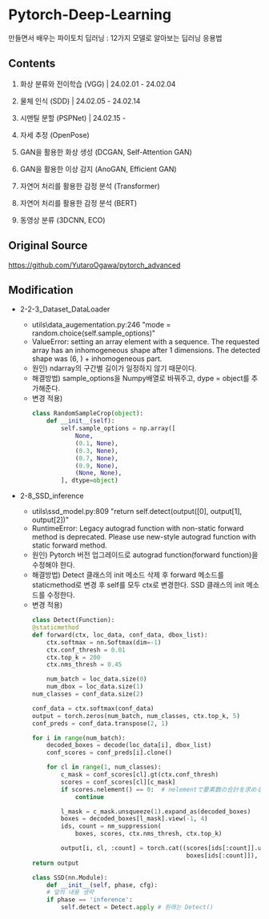 # Pytorch-Deep-Learning
만들면서 배우는 파이토치 딥러닝 : 12가지 모델로 알아보는 딥러닝 응용법

## Contents
1. 화상 분류와 전이학습 (VGG) | 24.02.01 - 24.02.04

2. 물체 인식 (SDD) | 24.02.05 - 24.02.14

3. 시맨틸 분할 (PSPNet) | 24.02.15 - 

4. 자세 추정 (OpenPose)

5. GAN을 활용한 화상 생성 (DCGAN, Self-Attention GAN)

6. GAN을 활용한 이상 감지 (AnoGAN, Efficient GAN)

7. 자연어 처리를 활용한 감정 분석 (Transformer)

8. 자연어 처리를 활용한 감정 분석 (BERT)

9. 동영상 분류 (3DCNN, ECO)

## Original Source
https://github.com/YutaroOgawa/pytorch_advanced

## Modification
* 2-2-3_Dataset_DataLoader
  * utils\data_augementation.py:246
    "mode = random.choice(self.sample_options)"
  * ValueError: setting an array element with a sequence. The requested array has an inhomogeneous shape after 1 dimensions. The detected shape was (6, ) + inhomogeneous part.
  * 원인) ndarray의 구간별 길이가 일정하지 않기 때문이다.
  * 해결방법) sample_options을 Numpy배열로 바꿔주고, dype = object를 추가해준다.
  * 변경 적용)    
    ```python
    class RandomSampleCrop(object):
    	def __init__(self):
    		self.sample_options = np.array([
    			None,
    			(0.1, None),
    			(0.3, None),
    			(0.7, None),
    			(0.9, None),
    			(None, None),
    		], dtype=object)
    ```
  
* 2-8_SSD_inference
  * utils\ssd_model.py:809
    "return self.detect(output([0], output[1], output[2])"
  * RuntimeError: Legacy autograd function with non-static forward method is deprecated. Please use new-style autograd function with static forward method.
  * 원인) Pytorch 버전 업그레이드로 autograd function(forward function)을 수정해야 한다.
  * 해결방법) Detect 클래스의 init 메소드 삭제 후 forward 메소드를 staticmethod로 변경 후 self를 모두 ctx로 변경한다. SSD 클래스의 init 메소드를 수정한다.
  * 변경 적용)    
    ```python
    class Detect(Function):
	@staticmethod
	def forward(ctx, loc_data, conf_data, dbox_list):
		ctx.softmax = nn.Softmax(dim=-1)
		ctx.conf_thresh = 0.01
		ctx.top_k = 200
		ctx.nms_thresh = 0.45		

		num_batch = loc_data.size(0)
		num_dbox = loc_data.size(1)
    num_classes = conf_data.size(2)

    conf_data = ctx.softmax(conf_data)
    output = torch.zeros(num_batch, num_classes, ctx.top_k, 5)
    conf_preds = conf_data.transpose(2, 1)

    for i in range(num_batch):
        decoded_boxes = decode(loc_data[i], dbox_list)
        conf_scores = conf_preds[i].clone()

        for cl in range(1, num_classes):
            c_mask = conf_scores[cl].gt(ctx.conf_thresh)
            scores = conf_scores[cl][c_mask]
            if scores.nelement() == 0:  # nelementで要素数の合計を求める
                continue

            l_mask = c_mask.unsqueeze(1).expand_as(decoded_boxes)
            boxes = decoded_boxes[l_mask].view(-1, 4)
            ids, count = nm_suppression(
                boxes, scores, ctx.nms_thresh, ctx.top_k)

            output[i, cl, :count] = torch.cat((scores[ids[:count]].unsqueeze(1),
                                               boxes[ids[:count]]), 1)
    return output
    ```
    ```python
    class SSD(nn.Module):
    	def __init__(self, phase, cfg):
        # 앞의 내용 생략
        if phase == 'inference':
            self.detect = Detect.apply # 원래는 Detect()
    ```

